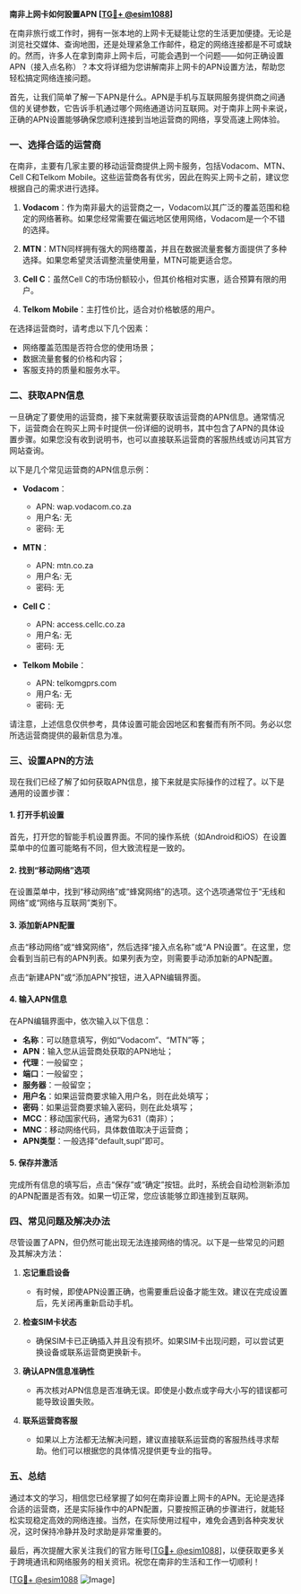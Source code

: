**南非上网卡如何設置APN [[TG💪+ @esim1088](https://t.me/s/esim1088)]**

在南非旅行或工作时，拥有一张本地的上网卡无疑能让您的生活更加便捷。无论是浏览社交媒体、查询地图，还是处理紧急工作邮件，稳定的网络连接都是不可或缺的。然而，许多人在拿到南非上网卡后，可能会遇到一个问题——如何正确设置APN（接入点名称）？本文将详细为您讲解南非上网卡的APN设置方法，帮助您轻松搞定网络连接问题。

首先，让我们简单了解一下APN是什么。APN是手机与互联网服务提供商之间通信的关键参数，它告诉手机通过哪个网络通道访问互联网。对于南非上网卡来说，正确的APN设置能够确保您顺利连接到当地运营商的网络，享受高速上网体验。

### 一、选择合适的运营商

在南非，主要有几家主要的移动运营商提供上网卡服务，包括Vodacom、MTN、Cell C和Telkom Mobile。这些运营商各有优劣，因此在购买上网卡之前，建议您根据自己的需求进行选择。

1. **Vodacom**：作为南非最大的运营商之一，Vodacom以其广泛的覆盖范围和稳定的网络著称。如果您经常需要在偏远地区使用网络，Vodacom是一个不错的选择。
   
2. **MTN**：MTN同样拥有强大的网络覆盖，并且在数据流量套餐方面提供了多种选择。如果您希望灵活调整流量使用量，MTN可能更适合您。

3. **Cell C**：虽然Cell C的市场份额较小，但其价格相对实惠，适合预算有限的用户。

4. **Telkom Mobile**：主打性价比，适合对价格敏感的用户。

在选择运营商时，请考虑以下几个因素：
- 网络覆盖范围是否符合您的使用场景；
- 数据流量套餐的价格和内容；
- 客服支持的质量和服务水平。

### 二、获取APN信息

一旦确定了要使用的运营商，接下来就需要获取该运营商的APN信息。通常情况下，运营商会在购买上网卡时提供一份详细的说明书，其中包含了APN的具体设置步骤。如果您没有收到说明书，也可以直接联系运营商的客服热线或访问其官方网站查询。

以下是几个常见运营商的APN信息示例：

- **Vodacom**：
  - APN: wap.vodacom.co.za
  - 用户名: 无
  - 密码: 无

- **MTN**：
  - APN: mtn.co.za
  - 用户名: 无
  - 密码: 无

- **Cell C**：
  - APN: access.cellc.co.za
  - 用户名: 无
  - 密码: 无

- **Telkom Mobile**：
  - APN: telkomgprs.com
  - 用户名: 无
  - 密码: 无

请注意，上述信息仅供参考，具体设置可能会因地区和套餐而有所不同。务必以您所选运营商提供的最新信息为准。

### 三、设置APN的方法

现在我们已经了解了如何获取APN信息，接下来就是实际操作的过程了。以下是通用的设置步骤：

#### 1. 打开手机设置

首先，打开您的智能手机设置界面。不同的操作系统（如Android和iOS）在设置菜单中的位置可能略有不同，但大致流程是一致的。

#### 2. 找到“移动网络”选项

在设置菜单中，找到“移动网络”或“蜂窝网络”的选项。这个选项通常位于“无线和网络”或“网络与互联网”类别下。

#### 3. 添加新APN配置

点击“移动网络”或“蜂窝网络”，然后选择“接入点名称”或“A PN设置”。在这里，您会看到当前已有的APN列表。如果列表为空，则需要手动添加新的APN配置。

点击“新建APN”或“添加APN”按钮，进入APN编辑界面。

#### 4. 输入APN信息

在APN编辑界面中，依次输入以下信息：
- **名称**：可以随意填写，例如“Vodacom”、“MTN”等；
- **APN**：输入您从运营商处获取的APN地址；
- **代理**：一般留空；
- **端口**：一般留空；
- **服务器**：一般留空；
- **用户名**：如果运营商要求输入用户名，则在此处填写；
- **密码**：如果运营商要求输入密码，则在此处填写；
- **MCC**：移动国家代码，通常为631（南非）；
- **MNC**：移动网络代码，具体数值取决于运营商；
- **APN类型**：一般选择“default,supl”即可。

#### 5. 保存并激活

完成所有信息的填写后，点击“保存”或“确定”按钮。此时，系统会自动检测新添加的APN配置是否有效。如果一切正常，您应该能够立即连接到互联网。

### 四、常见问题及解决办法

尽管设置了APN，但仍然可能出现无法连接网络的情况。以下是一些常见的问题及其解决方法：

1. **忘记重启设备**
   - 有时候，即使APN设置正确，也需要重启设备才能生效。建议在完成设置后，先关闭再重新启动手机。

2. **检查SIM卡状态**
   - 确保SIM卡已正确插入并且没有损坏。如果SIM卡出现问题，可以尝试更换设备或联系运营商更换新卡。

3. **确认APN信息准确性**
   - 再次核对APN信息是否准确无误。即使是小数点或字母大小写的错误都可能导致设置失败。

4. **联系运营商客服**
   - 如果以上方法都无法解决问题，建议直接联系运营商的客服热线寻求帮助。他们可以根据您的具体情况提供更专业的指导。

### 五、总结

通过本文的学习，相信您已经掌握了如何在南非设置上网卡的APN。无论是选择合适的运营商，还是实际操作中的APN配置，只要按照正确的步骤进行，就能轻松实现稳定高效的网络连接。当然，在实际使用过程中，难免会遇到各种突发状况，这时保持冷静并及时求助是非常重要的。

最后，再次提醒大家关注我们的官方账号[[TG💪+ @esim1088](https://t.me/s/esim1088)]，以便获取更多关于跨境通讯和网络服务的相关资讯。祝您在南非的生活和工作一切顺利！

[[TG💪+ @esim1088](https://t.me/s/esim1088) ![Image](https://i.postimg.cc/4NQfJmqS/Snipaste-2025-05-13-00-14-12.png)]
